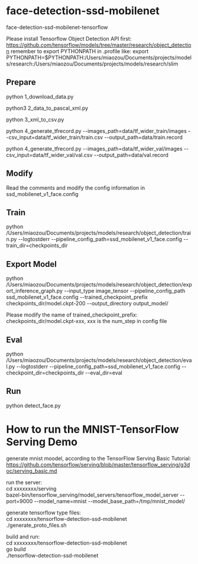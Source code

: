 # face-detection-ssd-mobilenet
face-detection-ssd-mobilenet-tensorflow

Please install Tensorflow Object Detection API first:
https://github.com/tensorflow/models/tree/master/research/object_detection
remember to export PYTHONPATH in .profile like:
export PYTHONPATH=$PYTHONPATH:/Users/miaozou/Documents/projects/models/research:/Users/miaozou/Documents/projects/models/research/slim

## Prepare
python 1_download_data.py

python3 2_data_to_pascal_xml.py

python 3_xml_to_csv.py

python 4_generate_tfrecord.py --images_path=data/tf_wider_train/images --csv_input=data/tf_wider_train/train.csv  --output_path=data/train.record

python 4_generate_tfrecord.py --images_path=data/tf_wider_val/images --csv_input=data/tf_wider_val/val.csv  --output_path=data/val.record

## Modify
Read the comments and modify the config information in ssd_mobilenet_v1_face.config

## Train
python /Users/miaozou/Documents/projects/models/research/object_detection/train.py --logtostderr --pipeline_config_path=ssd_mobilenet_v1_face.config  --train_dir=checkpoints_dir



## Export Model
python /Users/miaozou/Documents/projects/models/research/object_detection/export_inference_graph.py --input_type image_tensor --pipeline_config_path ssd_mobilenet_v1_face.config --trained_checkpoint_prefix checkpoints_dir/model.ckpt-200 --output_directory output_model/

Please modify the name of trained_checkpoint_prefix: checkpoints_dir/model.ckpt-xxx, xxx is the num_step in config file

## Eval
python /Users/miaozou/Documents/projects/models/research/object_detection/eval.py --logtostderr --pipeline_config_path=ssd_mobilenet_v1_face.config  --checkpoint_dir=checkpoints_dir --eval_dir=eval


## Run
python detect_face.py




# How to run the MNIST-TensorFlow Serving Demo
generate mnist moodel, according to the TensorFlow Serving Basic Tutorial:    
https://github.com/tensorflow/serving/blob/master/tensorflow_serving/g3doc/serving_basic.md    

run the server:    
cd xxxxxxxx/serving    
bazel-bin/tensorflow_serving/model_servers/tensorflow_model_server --port=9000 --model_name=mnist --model_base_path=/tmp/mnist_model/    

generate tensorflow type files:    
cd xxxxxxxx/tensorflow-detection-ssd-mobilenet    
./generate_proto_files.sh    

build and run:    
cd xxxxxxxx/tensorflow-detection-ssd-mobilenet    
go build    
./tensorflow-detection-ssd-mobilenet    






